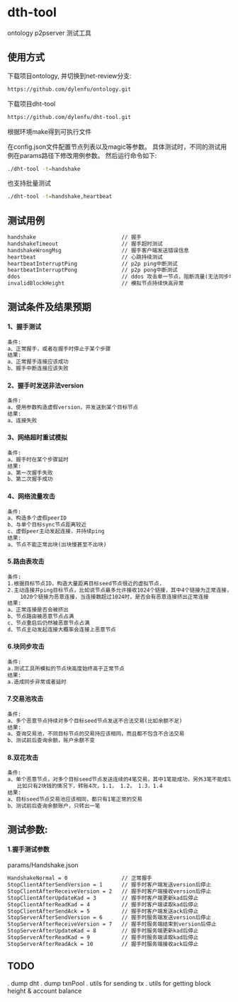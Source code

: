 # dth-tool 
ontology p2pserver 测试工具

## 使用方式
下载项目ontology, 并切换到net-review分支: 
```bash
https://github.com/dylenfu/ontology.git
```
下载项目dht-tool
```bash
https://github.com/dylenfu/dht-tool.git
```
根据环境make得到可执行文件

在config.json文件配置节点列表以及magic等参数。
具体测试时，不同的测试用例在params路径下修改用例参数。
然后运行命令如下:
```bash
./dht-tool -t=handshake
```
也支持批量测试
```bash
./dht-tool -t=handshake,heartbeat
```

## 测试用例
```dtd
handshake                           // 握手
handshakeTimeout                    // 握手超时测试
handshakeWrongMsg                   // 握手客户端发送错误信息
heartbeat                           // 心跳持续测试
heartbeatInterruptPing              // p2p ping中断测试
heartbeatInterruptPong              // p2p pong中断测试
ddos                                // ddos 攻击单一节点，阻断流量(无法同步块)
invalidBlockHeight                  // 模拟节点持续快高异常 


```

## 测试条件及结果预期
#### 1、握手测试
```dtd
条件:
a、正常握手，或者在握手时停止于某个步骤
结果:
a、正常握手连接应该成功
b、握手中断连接应该失败
```

#### 2、握手时发送非法version
```dtd
条件:
a、使用参数构造虚假version，并发送到某个目标节点
结果:
a、连接失败
```

#### 3、网络超时重试模拟
```dtd
条件:
a、握手时在某个步骤延时
结果:
a、第一次握手失败
b、第二次握手成功
```

#### 4、网络流量攻击
```dtd
条件:
a、构造多个虚假peerID
b、与单个目标sync节点距离较近
c、虚假peer主动发起连接，并持续ping
结果:
a、节点不能正常出块(出块慢甚至不出块)
```

#### 5.路由表攻击
```dtd
条件:
1.根据目标节点ID，构造大量距离目标seed节点很近的虚拟节点，
2.主动连接并ping目标节点，比如说节点最多允许接收1024个链接，其中4个链接为正常连接，
    1020个链接为恶意连接，当连接数超过1024时，是否会有恶意连接挤出正常连接
结果:
a、正常连接是否会被挤出
b、节点路由被恶意节点占满
c、节点重启后仍然被恶意节点占满
d、节点主动发起连接大概率会连接上恶意节点
```

#### 6.块同步攻击
```dtd
条件:
a.测试工具所模拟的节点块高度始终高于正常节点
结果:
a.造成同步异常或者延时
```

#### 7.交易池攻击
```dtd
条件:
a、多个恶意节点持续对多个目标seed节点发送不合法交易(比如余额不足)
结果:
a、查询交易池，不同目标节点的交易持应该相同，而且都不包含不合法交易
b、测试前后查询余额，账户余额不变
```

#### 8.双花攻击
```dtd
条件:
a、单个恶意节点，对多个目标seed节点发送连续的4笔交易，其中1笔能成功，另外3笔不能成功，
   比如只有2块钱的情况下，转账4次，1.1， 1.2， 1.3，1.4
结果:
a、目标seed节点交易池应该相同，都只有1笔正常的交易
b、测试前后查询余额账户，只转出一笔
```

## 测试参数:
#### 1.握手测试参数
 params/Handshake.json

```dtd
HandshakeNormal = 0                 // 正常握手
StopClientAfterSendVersion = 1      // 握手时客户端发送version后停止
StopClientAfterReceiveVersion = 2   // 握手时客户端接收version后停止
StopClientAfterUpdateKad = 3        // 握手时客户端更新kad后停止
StopClientAfterReadKad = 4          // 握手时客户端读取kad后停止
StopClientAfterSendAck = 5          // 握手时客户端发送ack后停止
StopServerAfterSendVersion = 6      // 握手时服务端发送version后停止
StopServerAfterReceiveVersion = 7   // 握手时服务端结束到version后停止
StopServerAfterUpdateKad = 8        // 握手时服务端更新kad后停止
StopServerAfterReadKad = 9          // 握手时服务端读取kad后停止
StopServerAfterReadAck = 10         // 握手时服务端接收ack后停止
```

## TODO
. dump dht
. dump txnPool
. utils for sending tx
. utils for getting block height & account balance